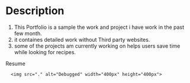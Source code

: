 # Description
1. This Portfolio is a  sample the work and project i have work in the past few month. 
2. it containes detailed work without Third party websites.
3. some of the projects am currently working on helps users save time while looking for recipes.


Resume


      <img src="." alt="Debugged" width="400px" height="400px">    